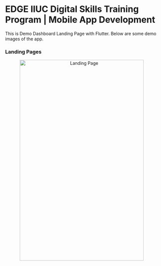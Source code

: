 # EDGE IIUC Digital Skills Training Program | Mobile App Development

This is Demo Dashboard Landing Page with Flutter. Below are some demo images of the app.


### Landing Pages

<div style="text-align: center;">
  <img src="https://i.ibb.co.com/prsFpj2/Screenshot-2024-10-09-222555.png" alt="Landing Page" width="400" height="645" style="margin-right: 10px;" />
</div>

